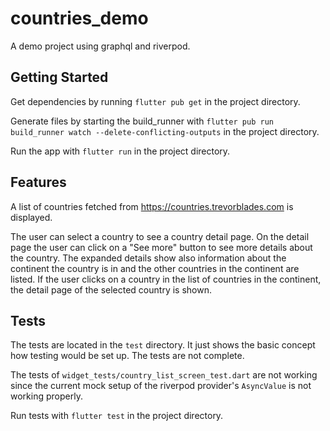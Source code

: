 # countries_demo

A demo project using graphql and riverpod.

## Getting Started

Get dependencies by running `flutter pub get` in the project directory.

Generate files by starting the build_runner with `flutter pub run build_runner watch --delete-conflicting-outputs` in the project directory.

Run the app with `flutter run` in the project directory.

## Features

A list of countries fetched from https://countries.trevorblades.com is displayed.

The user can select a country to see a country detail page. On the detail page the user can click on a "See more" button to see more details about the country. The expanded details show also information about the continent the country is in and the other countries in the continent are listed. If the user clicks on a country in the list of countries in the continent, the detail page of the selected country is shown.

## Tests

The tests are located in the `test` directory. It just shows the basic concept how testing would be set up. The tests are not complete.

The tests of `widget_tests/country_list_screen_test.dart` are not working since the current mock setup of the riverpod provider's `AsyncValue` is not working properly.

Run tests with `flutter test` in the project directory.
